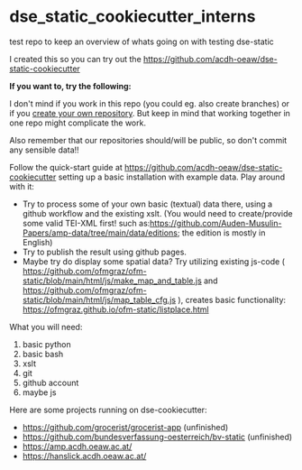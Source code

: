 # dse_static_cookiecutter_interns

test repo to keep an overview of whats going on with testing dse-static

I created this so you can try out the https://github.com/acdh-oeaw/dse-static-cookiecutter

**If you want to, try the following:**

I don't mind if you work in this repo (you could eg. also create branches) or if you [create your own repository](https://docs.github.com/en/repositories/creating-and-managing-repositories/quickstart-for-repositories). But keep in mind that working together in one repo might complicate the work.

Also remember that our repositories should/will be public, so don't commit any sensible data!!

Follow the quick-start guide at https://github.com/acdh-oeaw/dse-static-cookiecutter setting up a basic installation with example data.
Play around with it:

- Try to process some of your own basic (textual) data there, using a github workflow and the existing xslt. (You would need to create/provide some valid TEI-XML first! such as:https://github.com/Auden-Musulin-Papers/amp-data/tree/main/data/editions; the edition is mostly in English)
- Try to publish the result using github pages.
- Maybe try do display some spatial data? Try utilizing existing js-code ( https://github.com/ofmgraz/ofm-static/blob/main/html/js/make_map_and_table.js and https://github.com/ofmgraz/ofm-static/blob/main/html/js/map_table_cfg.js ), creates basic functionality: https://ofmgraz.github.io/ofm-static/listplace.html

What you will need:

1. basic python
2. basic bash
3. xslt
4. git
5. github account
6. maybe js

Here are some projects running on dse-cookiecutter:

- https://github.com/grocerist/grocerist-app (unfinished)
- https://github.com/bundesverfassung-oesterreich/bv-static (unfinished)
- https://amp.acdh.oeaw.ac.at/
- https://hanslick.acdh.oeaw.ac.at/

